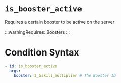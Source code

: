 # `is_booster_active`

Requires a certain booster to be active on the server

:::warningRequires:
Boosters
:::

# Condition Syntax
```yaml
- id: is_booster_active
  args:
    booster: 1_5skill_multiplier # The Booster ID
```
